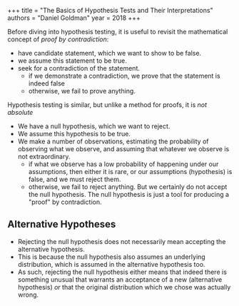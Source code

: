 +++
title = "The Basics of Hypothesis Tests and Their Interpretations"
authors = "Daniel Goldman"
year = 2018
+++

Before diving into hypothesis testing, it is useful to revisit the mathematical
concept of _proof by contradiction_:

- have candidate statement, which we want to show to be false.
- we assume this statement to be true.
- seek for a contradiction of the statement.
  - if we demonstrate a contradiction, we prove that the statement is indeed
    false
  - otherwise, we fail to prove anything.

Hypothesis testing is similar, but unlike a method for proofs, it is _not
absolute_

- We have a null hypothesis, which we want to reject.
- We assume this hypothesis to be true.
- We make a number of observations, estimating the probability of observing
  what we observe, and assuming that whatever we observe is not extraordinary.
  - if what we observe has a low probability of happening under our
    assumptions, then either it is rare, or our assumptions (hypothesis) is
    false, and we must reject them.
  - otherwise, we fail to reject anything. But we certainly do not accept the
    null hypothesis. The null hypothesis is just a tool for producing
    a "proof" by contradiction.

## Alternative Hypotheses

- Rejecting the null hypothesis does not necessarily mean accepting the
  alternative hypothesis.
- This is because the null hypothesis also assumes an underlying distribution,
  which is assumed in the alternative hypothesis too.
- As such, rejecting the null hypothesis either means that indeed there is
  something unusual that warrants an acceptance of a new (alternative
  hypothesis) _or_ that the original distribution which we chose was actually
  wrong.
